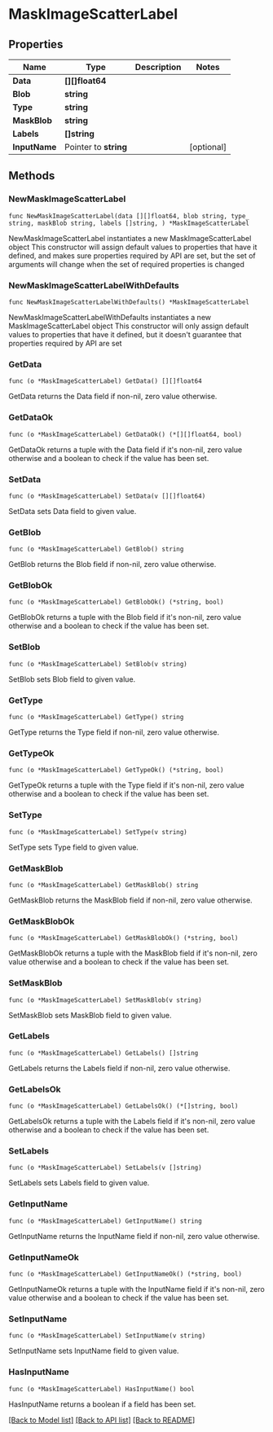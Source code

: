 # MaskImageScatterLabel

## Properties

Name | Type | Description | Notes
------------ | ------------- | ------------- | -------------
**Data** | **[][]float64** |  | 
**Blob** | **string** |  | 
**Type** | **string** |  | 
**MaskBlob** | **string** |  | 
**Labels** | **[]string** |  | 
**InputName** | Pointer to **string** |  | [optional] 

## Methods

### NewMaskImageScatterLabel

`func NewMaskImageScatterLabel(data [][]float64, blob string, type_ string, maskBlob string, labels []string, ) *MaskImageScatterLabel`

NewMaskImageScatterLabel instantiates a new MaskImageScatterLabel object
This constructor will assign default values to properties that have it defined,
and makes sure properties required by API are set, but the set of arguments
will change when the set of required properties is changed

### NewMaskImageScatterLabelWithDefaults

`func NewMaskImageScatterLabelWithDefaults() *MaskImageScatterLabel`

NewMaskImageScatterLabelWithDefaults instantiates a new MaskImageScatterLabel object
This constructor will only assign default values to properties that have it defined,
but it doesn't guarantee that properties required by API are set

### GetData

`func (o *MaskImageScatterLabel) GetData() [][]float64`

GetData returns the Data field if non-nil, zero value otherwise.

### GetDataOk

`func (o *MaskImageScatterLabel) GetDataOk() (*[][]float64, bool)`

GetDataOk returns a tuple with the Data field if it's non-nil, zero value otherwise
and a boolean to check if the value has been set.

### SetData

`func (o *MaskImageScatterLabel) SetData(v [][]float64)`

SetData sets Data field to given value.


### GetBlob

`func (o *MaskImageScatterLabel) GetBlob() string`

GetBlob returns the Blob field if non-nil, zero value otherwise.

### GetBlobOk

`func (o *MaskImageScatterLabel) GetBlobOk() (*string, bool)`

GetBlobOk returns a tuple with the Blob field if it's non-nil, zero value otherwise
and a boolean to check if the value has been set.

### SetBlob

`func (o *MaskImageScatterLabel) SetBlob(v string)`

SetBlob sets Blob field to given value.


### GetType

`func (o *MaskImageScatterLabel) GetType() string`

GetType returns the Type field if non-nil, zero value otherwise.

### GetTypeOk

`func (o *MaskImageScatterLabel) GetTypeOk() (*string, bool)`

GetTypeOk returns a tuple with the Type field if it's non-nil, zero value otherwise
and a boolean to check if the value has been set.

### SetType

`func (o *MaskImageScatterLabel) SetType(v string)`

SetType sets Type field to given value.


### GetMaskBlob

`func (o *MaskImageScatterLabel) GetMaskBlob() string`

GetMaskBlob returns the MaskBlob field if non-nil, zero value otherwise.

### GetMaskBlobOk

`func (o *MaskImageScatterLabel) GetMaskBlobOk() (*string, bool)`

GetMaskBlobOk returns a tuple with the MaskBlob field if it's non-nil, zero value otherwise
and a boolean to check if the value has been set.

### SetMaskBlob

`func (o *MaskImageScatterLabel) SetMaskBlob(v string)`

SetMaskBlob sets MaskBlob field to given value.


### GetLabels

`func (o *MaskImageScatterLabel) GetLabels() []string`

GetLabels returns the Labels field if non-nil, zero value otherwise.

### GetLabelsOk

`func (o *MaskImageScatterLabel) GetLabelsOk() (*[]string, bool)`

GetLabelsOk returns a tuple with the Labels field if it's non-nil, zero value otherwise
and a boolean to check if the value has been set.

### SetLabels

`func (o *MaskImageScatterLabel) SetLabels(v []string)`

SetLabels sets Labels field to given value.


### GetInputName

`func (o *MaskImageScatterLabel) GetInputName() string`

GetInputName returns the InputName field if non-nil, zero value otherwise.

### GetInputNameOk

`func (o *MaskImageScatterLabel) GetInputNameOk() (*string, bool)`

GetInputNameOk returns a tuple with the InputName field if it's non-nil, zero value otherwise
and a boolean to check if the value has been set.

### SetInputName

`func (o *MaskImageScatterLabel) SetInputName(v string)`

SetInputName sets InputName field to given value.

### HasInputName

`func (o *MaskImageScatterLabel) HasInputName() bool`

HasInputName returns a boolean if a field has been set.


[[Back to Model list]](../README.md#documentation-for-models) [[Back to API list]](../README.md#documentation-for-api-endpoints) [[Back to README]](../README.md)


